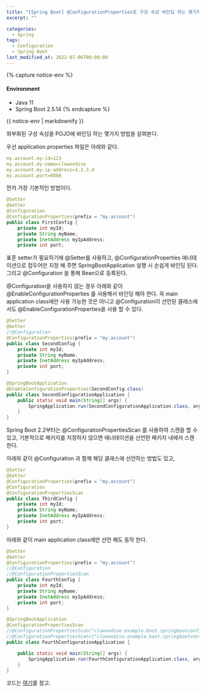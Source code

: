 ```yaml
---
title: "[Spring Boot] @ConfigurationProperties로 구성 속성 바인딩 하는 몇가지 방법"
excerpt: ""

categories:
  - Spring
tags:
  - Configuration
  - Spring Boot
last_modified_at: 2022-07-06T00:00:00
---
```


{% capture notice-env %}
#### Environment
- Java 11
- Spring Boot 2.5.14
{% endcapture %}
<div class="notice--primary">{{ notice-env | markdownify }}</div>


외부화된 구성 속성을 POJO에 바인딩 하는 몇가지 방법을 살펴본다.

우선 application.properties 파일은 아래와 같다.

```yaml
my.account.my-id=123
my.account.my-name=clowoodive
my.account.my-ip-address=1.2.3.4
my.account.port=8888
```

먼저 가장 기본적인 방법이다.

```java
@Setter
@Getter
@Configuration
@ConfigurationProperties(prefix = "my.account")
public class FirstConfig {
    private int myId;
    private String myName;
    private InetAddress myIpAddress;
    private int port;
```

표준 setter가 필요하기에 @Setter를 사용하고, @ConfigurationProperties 애너테이션으로 접두어만 지정 해 주면 SpringBootApplication 실행 시 손쉽게 바인딩 된다. 그리고 @Configuration 을 통해 Bean으로 등록된다.

@Configuration을 사용하지 않는 경우 아래와 같이 @EnableConfigurationProperties 를 사용해서 바인딩 해야 한다. 꼭 main application class에만 사용 가능한 것은 아니고 @Configuration이 선언된  클래스에서도 @EnableConfigurationProperties을 사용 할 수 있다.

```java
@Setter
@Getter
//@Configuration
@ConfigurationProperties(prefix = "my.account")
public class SecondConfig {
    private int myId;
    private String myName;
    private InetAddress myIpAddress;
    private int port;
}
```

```java
@SpringBootApplication
@EnableConfigurationProperties(SecondConfig.class)
public class SecondConfigurationApplication {
	public static void main(String[] args) {
		SpringApplication.run(SecondConfigurationApplication.class, args);
	}
}
```

Spring Boot 2.2부터는 @ConfigurationPropertiesScan 를 사용하여 스캔을 할 수 있고, 기본적으로 패키지를 지정하지 않으면 애너테이션을 선언한 패키지 내에서 스캔 한다.

아래와 같이 @Configuration 과 함께 해당 클래스에 선언하는 방법도 있고, 

```java
@Setter
@Getter
@ConfigurationProperties(prefix = "my.account")
@Configuration
@ConfigurationPropertiesScan
public class ThirdConfig {
    private int myId;
    private String myName;
    private InetAddress myIpAddress;
    private int port;
}
```

아래와 같이 main application class에만 선언 해도 동작 한다.

```java
@Setter
@Getter
@ConfigurationProperties(prefix = "my.account")
//@Configuration
//@ConfigurationPropertiesScan
public class FourthConfig {
    private int myId;
    private String myName;
    private InetAddress myIpAddress;
    private int port;
}
```

```java
@SpringBootApplication
@ConfigurationPropertiesScan
//@ConfigurationPropertiesScan("clowoodive.example.boot.springbootconfigurationprofile")
//@ConfigurationPropertiesScan({"clowoodive.example.boot.springbootconfigurationprofile", "clowoodive.example.boot.springbootconfigurationprofile.config"})
public class FourthConfigurationApplication {

	public static void main(String[] args) {
		SpringApplication.run(FourthConfigurationApplication.class, args);
	}
}
```

코드는 [여기](https://github.com/clowoodive/example/tree/main/example-spring-boot-configuration-properties)를 참고.

<!--

[https://www.baeldung.com/configuration-properties-in-spring-boot](https://www.baeldung.com/configuration-properties-in-spring-boot)

-->